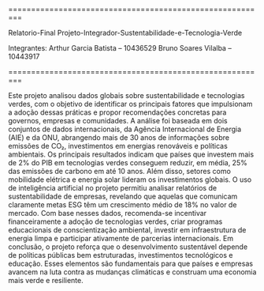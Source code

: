 =========================================================

Relatorio-Final
Projeto-Integrador-Sustentabilidade-e-Tecnologia-Verde

Integrantes: 
Arthur Garcia Batista – 10436529
Bruno Soares Vilalba –  10443917

=========================================================

Este projeto analisou dados globais sobre sustentabilidade e tecnologias verdes, com o objetivo de identificar os principais fatores que impulsionam a adoção dessas práticas e propor recomendações concretas para governos, empresas e comunidades. A análise foi baseada em dois conjuntos de dados internacionais, da Agência Internacional de Energia (AIE) e da ONU, abrangendo mais de 30 anos de informações sobre emissões de CO₂, investimentos em energias renováveis e políticas ambientais. Os principais resultados indicam que países que investem mais de 2% do PIB em tecnologias verdes conseguem reduzir, em média, 25% das emissões de carbono em até 10 anos. Além disso, setores como mobilidade elétrica e energia solar lideram os investimentos globais. O uso de inteligência artificial no projeto permitiu analisar relatórios de sustentabilidade de empresas, revelando que aquelas que comunicam claramente metas ESG têm um crescimento médio de 18% no valor de mercado. Com base nesses dados, recomenda-se incentivar financeiramente a adoção de tecnologias verdes, criar programas educacionais de conscientização ambiental, investir em infraestrutura de energia limpa e participar ativamente de parcerias internacionais. Em conclusão, o projeto reforça que o desenvolvimento sustentável depende de políticas públicas bem estruturadas, investimentos tecnológicos e educação. Esses elementos são fundamentais para que países e empresas avancem na luta contra as mudanças climáticas e construam uma economia mais verde e resiliente.
